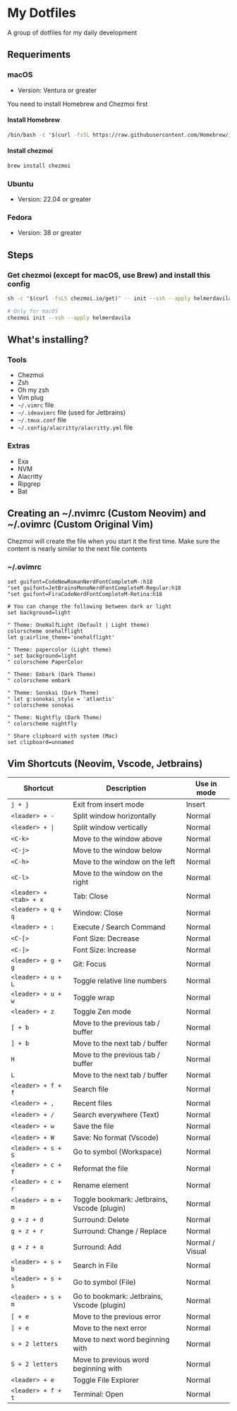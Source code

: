 # My Dotfiles

A group of dotfiles for my daily development

## Requeriments

### macOS

- Version: Ventura or greater

You need to install Homebrew and Chezmoi first

#### Install Homebrew

```bash
/bin/bash -c "$(curl -fsSL https://raw.githubusercontent.com/Homebrew/install/HEAD/install.sh)"
```

#### Install chezmoi

```bash
brew install chezmoi
```

### Ubuntu

- Version: 22.04 or greater

### Fedora

- Version: 38 or greater

## Steps

### Get chezmoi (except for macOS, use Brew) and install this config

```bash
sh -c "$(curl -fsLS chezmoi.io/get)" -- init --ssh --apply helmerdavila
```

```bash
# Only for macOS
chezmoi init --ssh --apply helmerdavila
```

## What's installing?

### Tools

- Chezmoi
- Zsh
- Oh my zsh
- Vim plug
- `~/.vimrc` file
- `~/.ideavimrc` file (used for Jetbrains)
- `~/.tmux.conf` file
- `~/.config/alacritty/alacritty.yml` file

### Extras

- Exa
- NVM
- Alacritty
- Ripgrep
- Bat

## Creating an ~/.nvimrc (Custom Neovim) and ~/.ovimrc (Custom Original Vim)

Chezmoi will create the file when you start it the first time. Make sure the content is nearly similar to the next file contents

### ~/.ovimrc

```vim
set guifont=CodeNewRomanNerdFontCompleteM-:h18
"set guifont=JetBrainsMonoNerdFontCompleteM-Regular:h18
"set guifont=FiraCodeNerdFontCompleteM-Retina:h18

# You can change the following between dark or light
set background=light

" Theme: OneHalfLight (Default | Light theme)
colorscheme onehalflight
let g:airline_theme='onehalflight'

" Theme: papercolor (Light theme)
" set background=light
" colorscheme PaperColor

" Theme: Embark (Dark Theme)
" colorscheme embark

" Theme: Sonokai (Dark Theme)
" let g:sonokai_style = 'atlantis'
" colorscheme sonokai

" Theme: Nightfly (Dark Theme)
" colorscheme nightfly

" Share clipboard with system (Mac)
set clipboard=unnamed
```

## Vim Shortcuts (Neovim, Vscode, Jetbrains)

| Shortcut | Description | Use in mode |
| --- | --- | --- |
| `j + j` | Exit from insert mode | Insert |
| `<leader> + -` | Split window horizontally | Normal |
| `<leader> + \|` | Split window vertically | Normal |
| `<C-k>` | Move to the window above | Normal |
| `<C-j>` | Move to the window below | Normal |
| `<C-h>` | Move to the window on the left | Normal |
| `<C-l>` | Move to the window on the right | Normal |
| `<leader> + <tab> + x` | Tab: Close | Normal |
| `<leader> + q + q` | Window: Close | Normal |
| `<leader> + :` | Execute / Search Command | Normal |
| `<C-[>` | Font Size: Decrease | Normal |
| `<C-]>` | Font Size: Increase | Normal |
| `<leader> + g + g` | Git: Focus | Normal |
| `<leader> + u + L` | Toggle relative line numbers | Normal |
| `<leader> + u + w` | Toggle wrap | Normal |
| `<leader> + z` | Toggle Zen mode | Normal |
| `[ + b` | Move to the previous tab / buffer | Normal |
| `] + b` | Move to the next tab / buffer | Normal |
| `H` | Move to the previous tab / buffer | Normal |
| `L` | Move to the next tab / buffer | Normal |
| `<leader> + f + f` | Search file | Normal |
| `<leader> + ,` | Recent files | Normal |
| `<leader> + /` | Search everywhere (Text) | Normal |
| `<leader> + w` | Save the file | Normal |
| `<leader> + W` | Save: No format (Vscode) | Normal |
| `<leader> + s + S` | Go to symbol (Workspace) | Normal |
| `<leader> + c + f` | Reformat the file | Normal |
| `<leader> + c + r` | Rename element | Normal |
| `<leader> + m + m` | Toggle bookmark: Jetbrains, Vscode (plugin) | Normal |
| `g + z + d` | Surround: Delete | Normal |
| `g + z + r` | Surround: Change / Replace | Normal |
| `g + z + a` | Surround: Add | Normal / Visual |
| `<leader> + s + b` | Search in File | Normal |
| `<leader> + s + s` | Go to symbol (File) | Normal |
| `<leader> + s + m` | Go to bookmark: Jetbrains, Vscode (plugin) | Normal |
| `[ + e` | Move to the previous error | Normal |
| `] + e` | Move to the next error | Normal |
| `s + 2 letters` | Move to next word beginning with | Normal |
| `S + 2 letters` | Move to previous word beginning with | Normal |
| `<leader> + e` | Toggle File Explorer | Normal |
| `<leader> + f + t` | Terminal: Open | Normal |
